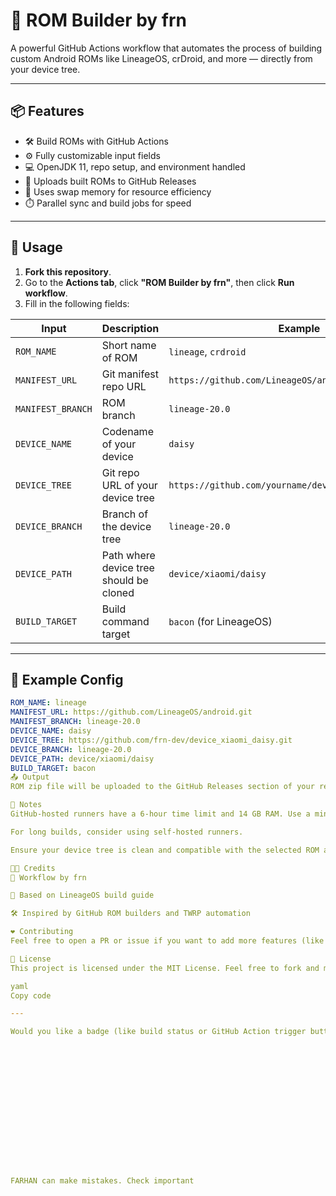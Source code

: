 # 🚀 ROM Builder by frn

A powerful GitHub Actions workflow that automates the process of building custom Android ROMs like LineageOS, crDroid, and more — directly from your device tree.

---

## 📦 Features

- 🛠️ Build ROMs with GitHub Actions
- ⚙️ Fully customizable input fields
- 💻 OpenJDK 11, repo setup, and environment handled
- 💾 Uploads built ROMs to GitHub Releases
- 🧠 Uses swap memory for resource efficiency
- ⏱️ Parallel sync and build jobs for speed

---

## 🧰 Usage

1. **Fork this repository**.
2. Go to the **Actions tab**, click **"ROM Builder by frn"**, then click **Run workflow**.
3. Fill in the following fields:

| Input            | Description                          | Example |
|------------------|--------------------------------------|---------|
| `ROM_NAME`        | Short name of ROM                    | `lineage`, `crdroid` |
| `MANIFEST_URL`    | Git manifest repo URL                | `https://github.com/LineageOS/android.git` |
| `MANIFEST_BRANCH` | ROM branch                           | `lineage-20.0` |
| `DEVICE_NAME`     | Codename of your device              | `daisy` |
| `DEVICE_TREE`     | Git repo URL of your device tree     | `https://github.com/yourname/device_xiaomi_daisy.git` |
| `DEVICE_BRANCH`   | Branch of the device tree            | `lineage-20.0` |
| `DEVICE_PATH`     | Path where device tree should be cloned | `device/xiaomi/daisy` |
| `BUILD_TARGET`    | Build command target                 | `bacon` (for LineageOS) |

---

## 📝 Example Config

```yaml
ROM_NAME: lineage
MANIFEST_URL: https://github.com/LineageOS/android.git
MANIFEST_BRANCH: lineage-20.0
DEVICE_NAME: daisy
DEVICE_TREE: https://github.com/frn-dev/device_xiaomi_daisy.git
DEVICE_BRANCH: lineage-20.0
DEVICE_PATH: device/xiaomi/daisy
BUILD_TARGET: bacon
📤 Output
ROM zip file will be uploaded to the GitHub Releases section of your repo automatically once the build completes.

🧠 Notes
GitHub-hosted runners have a 6-hour time limit and 14 GB RAM. Use a minimal manifest or shallow sync for large projects.

For long builds, consider using self-hosted runners.

Ensure your device tree is clean and compatible with the selected ROM and manifest branch.

🧑‍💻 Credits
🧠 Workflow by frn

📘 Based on LineageOS build guide

🛠 Inspired by GitHub ROM builders and TWRP automation

❤️ Contributing
Feel free to open a PR or issue if you want to add more features (like vendor/kernel auto clone, OTA support, or manifest generator).

📜 License
This project is licensed under the MIT License. Feel free to fork and modify!

yaml
Copy code

---

Would you like a badge (like build status or GitHub Action trigger button) added to the top of this README?
















FARHAN can make mistakes. Check important
